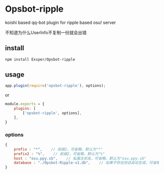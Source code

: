 # Opsbot-ripple
koishi based qq-bot plugin for ripple based osu! server

不知道为什么UserInfo不复制一份就会出错

## install
```sh
npm install Exsper/Opsbot-ripple
```

## usage
```javascript
app.plugin(require('opsbot-ripple'), options);
```
or
```javascript
module.exports = {
    plugins: [
        ['opsbot-ripple', options],
    ],
}
```

### options
```javascript
{
    prefix : "*",    // 前缀1，可省略，默认为"*"
    prefix2 : "%",    // 前缀2，可省略，默认为"%"
    host : "osu.ppy.sb",    // 私服主机名，可省略，默认为"osu.ppy.sb"
    database : "./Opsbot-Ripple-v1.db",    // 如果不存在则会自动生成，可省略，默认在根目录下
}
```
